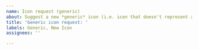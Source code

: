 ```yaml
---
name: Icon request (generic)
about: Suggest a new *generic* icon (i.e. icon that doesn't represent any brand and are using symbol-like vectors)
title: 'Generic icon request: '
labels: Generic, New Icon
assignees: ''

---
```


<!--
First, read our short guidelines: https://github.com/krisu5/aegis-icons/blob/master/issue_guidelines.md

Remember to add **type of icon** at the end of the title

If you can't think of name, use these sites as reference:
- https://iconscout.com/unicons/explore/line
- https://feathericons.com/

Add extra info below this if needed. -->


